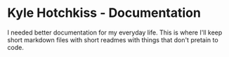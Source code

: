 # Kyle Hotchkiss - Documentation

I needed better documentation for my everyday life. This is where I'll keep short markdown files with short readmes with things that don't pretain to code.
